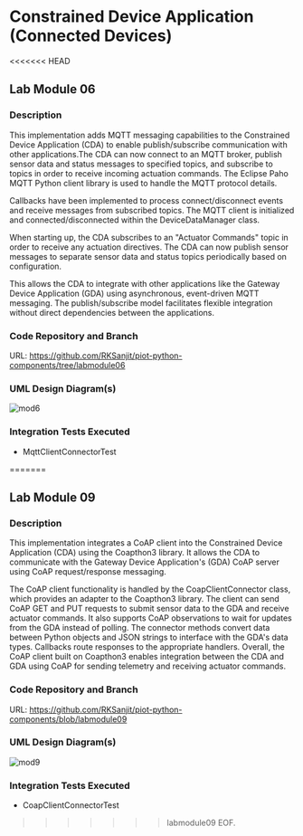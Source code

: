 # Constrained Device Application (Connected Devices)

<<<<<<< HEAD
## Lab Module 06


### Description

This implementation adds MQTT messaging capabilities to the Constrained Device Application (CDA) to enable publish/subscribe communication with other applications.The CDA can now connect to an MQTT broker, publish sensor data and status messages to specified topics, and subscribe to topics in order to receive incoming actuation commands. The Eclipse Paho MQTT Python client library is used to handle the MQTT protocol details.

Callbacks have been implemented to process connect/disconnect events and receive messages from subscribed topics. The MQTT client is initialized and connected/disconnected within the DeviceDataManager class.

When starting up, the CDA subscribes to an "Actuator Commands" topic in order to receive any actuation directives. The CDA can now publish sensor messages to separate sensor data and status topics periodically based on configuration.

This allows the CDA to integrate with other applications like the Gateway Device Application (GDA) using asynchronous, event-driven MQTT messaging. The publish/subscribe model facilitates flexible integration without direct dependencies between the applications.

### Code Repository and Branch

URL: https://github.com/RKSanjit/piot-python-components/tree/labmodule06

### UML Design Diagram(s)

![mod6 ](https://github.com/RKSanjit/book-exercise-docs/assets/144634185/845058d5-9629-4496-849e-51d1fa84a874)



### Integration Tests Executed

- MqttClientConnectorTest





=======
## Lab Module 09

### Description

This implementation integrates a CoAP client into the Constrained Device Application (CDA) using the Coapthon3 library. It allows the CDA to communicate with the Gateway Device Application's (GDA) CoAP server using CoAP request/response messaging.

The CoAP client functionality is handled by the CoapClientConnector class, which provides an adapter to the Coapthon3 library. The client can send CoAP GET and PUT requests to submit sensor data to the GDA and receive actuator commands. It also supports CoAP observations to wait for updates from the GDA instead of polling. The connector methods convert data between Python objects and JSON strings to interface with the GDA's data types. Callbacks route responses to the appropriate handlers. Overall, the CoAP client built on Coapthon3 enables integration between the CDA and GDA using CoAP for sending telemetry and receiving actuator commands.

### Code Repository and Branch

URL: https://github.com/RKSanjit/piot-python-components/blob/labmodule09

### UML Design Diagram(s)
![mod9](https://github.com/RKSanjit/book-exercise-docs/assets/144634185/607bf31e-d5fe-4503-afc3-736fd51a1282)

### Integration Tests Executed

- CoapClientConnectorTest 


>>>>>>> labmodule09
EOF.

